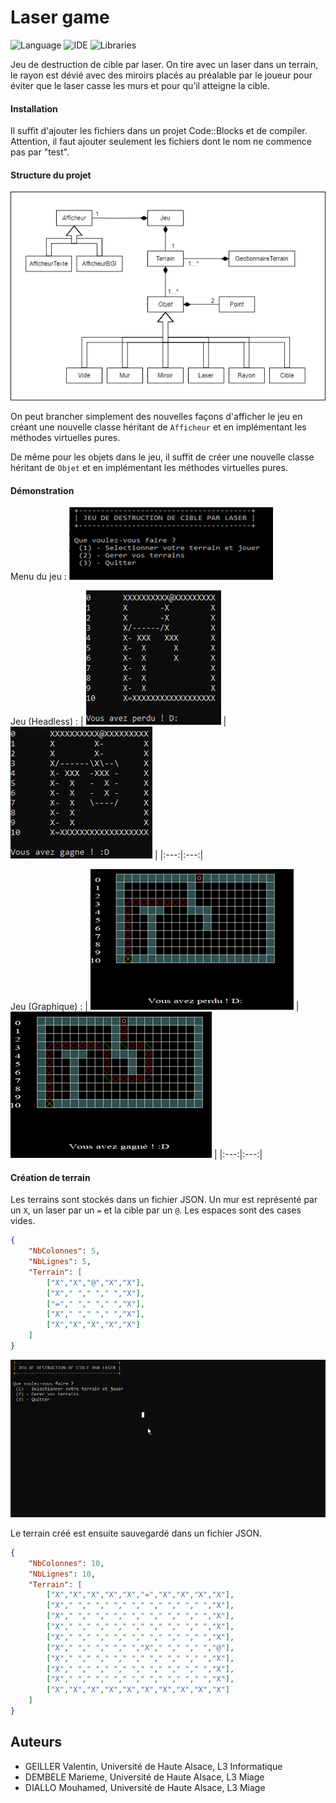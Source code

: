 # Laser game

![Language](https://img.shields.io/badge/language-C++-blue.svg)
![IDE](https://img.shields.io/badge/IDE-Code::Blocks-green.svg)
![Libraries](https://img.shields.io/badge/libraries-WinBGI-orange.svg)

Jeu de destruction de cible par laser. On tire avec un laser dans un terrain, le rayon est dévié avec des miroirs placés au préalable par le joueur pour éviter que le laser casse les murs et pour qu’il atteigne la cible.

#### Installation

Il suffit d'ajouter les fichiers dans un projet Code::Blocks et de compiler. Attention, il faut ajouter seulement les fichiers dont le nom ne commence pas par "test".

#### Structure du projet

![Structure du projet](assets/structure.png)

On peut brancher simplement des nouvelles façons d'afficher le jeu en créant une nouvelle classe héritant de `Afficheur` et en implémentant les méthodes virtuelles pures.

De même pour les objets dans le jeu, il suffit de créer une nouvelle classe héritant de `Objet` et en implémentant les méthodes virtuelles pures.

#### Démonstration

Menu du jeu :
![Démonstration](assets/menu.png)

Jeu (Headless) :
| ![Démonstration](assets/txt_lose.png) | ![Démonstration](assets/txt_win.png) |
|:---:|:---:|

Jeu (Graphique) :
| ![Démonstration](assets/bgi_lose.png) | ![Démonstration](assets/bgi_win.png) |
|:---:|:---:|

#### Création de terrain

Les terrains sont stockés dans un fichier JSON. Un mur est représenté par un `X`, un laser par un `=` et la cible par un `@`. Les espaces sont des cases vides.

```json
{
    "NbColonnes": 5,
    "NbLignes": 5,
    "Terrain": [
        ["X","X","@","X","X"],
        ["X"," "," "," ","X"],
        ["="," "," "," ","X"],
        ["X"," "," "," ","X"],
        ["X","X","X","X","X"]
    ]
}
```

![Démonstration](assets/creation_terrain.gif)

Le terrain créé est ensuite sauvegardé dans un fichier JSON.

```json
{
    "NbColonnes": 10,
    "NbLignes": 10,
    "Terrain": [
        ["X","X","X","X","X","=","X","X","X","X"],
        ["X"," "," "," "," "," "," "," "," ","X"],
        ["X"," "," "," "," "," "," "," "," ","X"],
        ["X"," "," "," "," "," "," "," "," ","X"],
        ["X"," "," "," "," "," "," "," "," ","X"],
        ["X"," "," "," "," ","X"," "," "," ","@"],
        ["X"," "," "," "," "," "," "," "," ","X"],
        ["X"," "," "," "," "," "," "," "," ","X"],
        ["X"," "," "," "," "," "," "," "," ","X"],
        ["X","X","X","X","X","X","X","X","X","X"]
    ]
}
```

## Auteurs

- GEILLER Valentin, Université de Haute Alsace, L3 Informatique
- DEMBELE Marieme, Université de Haute Alsace, L3 Miage
- DIALLO Mouhamed, Université de Haute Alsace, L3 Miage